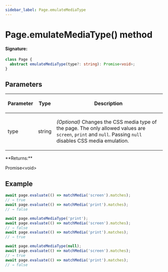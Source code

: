 ```yaml
---
sidebar_label: Page.emulateMediaType
---
```


# Page.emulateMediaType() method

#### Signature:

```typescript
class Page {
  abstract emulateMediaType(type?: string): Promise<void>;
}
```

## Parameters

<table><thead><tr><th>

Parameter

</th><th>

Type

</th><th>

Description

</th></tr></thead>
<tbody><tr><td>

type

</td><td>

string

</td><td>

_(Optional)_ Changes the CSS media type of the page. The only allowed values are `screen`, `print` and `null`. Passing `null` disables CSS media emulation.

</td></tr>
</tbody></table>
**Returns:**

Promise&lt;void&gt;

## Example

```ts
await page.evaluate(() => matchMedia('screen').matches);
// → true
await page.evaluate(() => matchMedia('print').matches);
// → false

await page.emulateMediaType('print');
await page.evaluate(() => matchMedia('screen').matches);
// → false
await page.evaluate(() => matchMedia('print').matches);
// → true

await page.emulateMediaType(null);
await page.evaluate(() => matchMedia('screen').matches);
// → true
await page.evaluate(() => matchMedia('print').matches);
// → false
```
